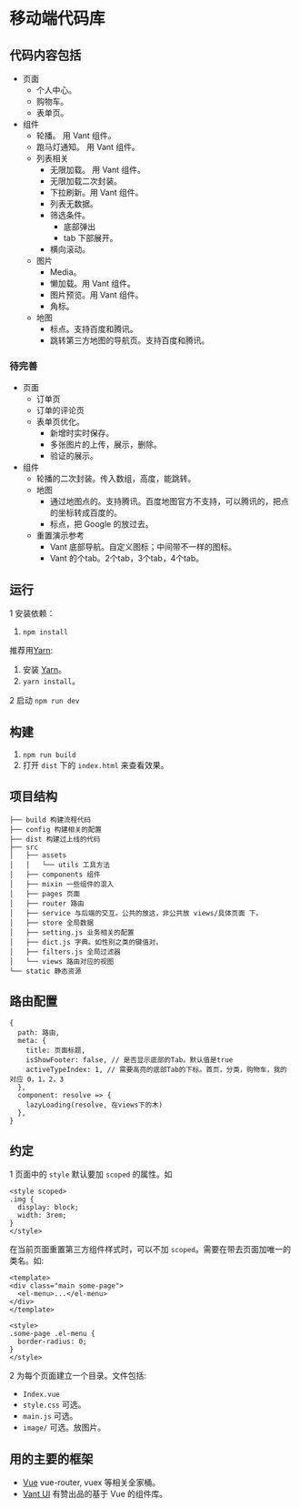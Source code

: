 # 移动端代码库
## 代码内容包括
* 页面
  * 个人中心。
  * 购物车。
  * 表单页。
* 组件
  * 轮播。 用 Vant 组件。
  * 跑马灯通知。 用 Vant 组件。
  * 列表相关
    * 无限加载。 用 Vant 组件。
    * 无限加载二次封装。
    * 下拉刷新。用 Vant 组件。
    * 列表无数据。
    * 筛选条件。
      * 底部弹出
      * tab 下部展开。
    * 横向滚动。
  * 图片
    * Media。
    * 懒加载。用 Vant 组件。
    * 图片预览。用 Vant 组件。
    * 角标。
  * 地图
    * 标点。支持百度和腾讯。
    * 跳转第三方地图的导航页。支持百度和腾讯。

### 待完善
* 页面
  * 订单页
  * 订单的评论页
  * 表单页优化。
    * 新增时实时保存。
    * 多张图片的上传，展示，删除。
    * 验证的展示。
* 组件
  * 轮播的二次封装。传入数组，高度，能跳转。
  * 地图
    * 通过地图点的。支持腾讯。百度地图官方不支持，可以腾讯的，把点的坐标转成百度的。
    * 标点，把 Google 的放过去。
  * 重置演示参考
    * Vant 底部导航。自定义图标；中间带不一样的图标。
    * Vant 的个tab。2个tab，3个tab，4个tab。

## 运行
1 安装依赖：  

1. `npm install`

推荐用[Yarn](https://yarnpkg.com/en/docs/install):
1. 安装 [Yarn](https://yarnpkg.com/en/docs/install)。
1. `yarn install`。

2 启动 `npm run dev`

## 构建
1. `npm run build`
1. 打开 `dist` 下的 `index.html` 来查看效果。

## 项目结构
```
├── build 构建流程代码
├── config 构建相关的配置
├── dist 构建过上线的代码
├── src
│   ├── assets 
│   │   └── utils 工具方法
│   ├── components 组件
│   ├── mixin 一些组件的混入
│   ├── pages 页面
│   ├── router 路由
│   ├── service 与后端的交互。公共的放这，非公共放 views/具体页面 下。
│   ├── store 全局数据
│   ├── setting.js 业务相关的配置
│   ├── dict.js 字典。如性别之类的键值对。
│   ├── filters.js 全局过滤器
│   └── views 路由对应的视图
└── static 静态资源
```

## 路由配置
```
{
  path: 路由,
  meta: {
    title: 页面标题, 
    isShowFooter: false, // 是否显示底部的Tab。默认值是true
    activeTypeIndex: 1, // 需要高亮的底部Tab的下标。首页，分类，购物车，我的 对应 0，1，2，3
  },
  component: resolve => {
    lazyLoading(resolve, 在views下的木)
  },
}
```

## 约定
1 页面中的 `style` 默认要加 `scoped` 的属性。如
```
<style scoped>
.img {
  display: block;
  width: 3rem;
}
</style>
```

在当前页面重置第三方组件样式时，可以不加 `scoped`。需要在带去页面加唯一的类名。如:  

```
<template>
<div class="main some-page">
  <el-menu>...</el-menu>
</div>
</template>

<style>
.some-page .el-menu {
  border-radius: 0;
}
</style>
```

2 为每个页面建立一个目录。文件包括:
* `Index.vue` 
* `style.css` 可选。
* `main.js` 可选。
* `image/` 可选。放图片。

## 用的主要的框架
* [Vue](http://vuejs.org/) vue-router, vuex 等相关全家桶。
* [Vant UI](https://www.youzanyun.com/zanui/vant#/zh-CN/component/intro) 有赞出品的基于 Vue 的组件库。
